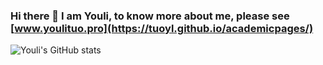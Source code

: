 ### Hi there 👋 I am Youli, to know more about me, please see [www.youlituo.pro](https://tuoyl.github.io/academicpages/) 
![Youli's GitHub stats](https://github-readme-stats.vercel.app/api?username=tuoyl&show_icons=true&theme=transparent)

<!--
**tuoyl/tuoyl** is a ✨ _special_ ✨ repository because its `README.md` (this file) appears on your GitHub profile.

Here are some ideas to get you started:

- 🔭 I’m currently working on ...
- 🌱 I’m currently learning ...
- 👯 I’m looking to collaborate on ...
- 🤔 I’m looking for help with ...
- 💬 Ask me about ...
- 📫 How to reach me: ...
- 😄 Pronouns: ...
- ⚡ Fun fact: ...
-->
